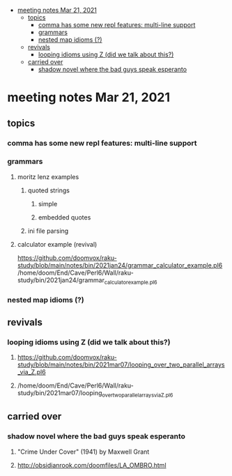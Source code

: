- [meeting notes Mar 21, 2021](#org78d1bfc)
  - [topics](#org1e3880c)
    - [comma has some new repl features: multi-line support](#orgdc3b82d)
    - [grammars](#org73ca6d6)
    - [nested map idioms (?)](#orgfa928e2)
  - [revivals](#org2e9d1ed)
    - [looping idioms using Z (did we talk about this?)](#org5d95274)
  - [carried over](#org21f7c9d)
    - [shadow novel where the bad guys speak esperanto](#org3b92868)


<a id="org78d1bfc"></a>

# meeting notes Mar 21, 2021


<a id="org1e3880c"></a>

## topics


<a id="orgdc3b82d"></a>

### comma has some new repl features: multi-line support


<a id="org73ca6d6"></a>

### grammars

1.  moritz lenz examples

    1.  quoted strings
    
        1.  simple
        
        2.  embedded quotes
    
    2.  ini file parsing

2.  calculator example (revival)

    <https://github.com/doomvox/raku-study/blob/main/notes/bin/2021jan24/grammar_calculator_example.pl6> /home/doom/End/Cave/Perl6/Wall/raku-study/bin/2021jan24/grammar<sub>calculator</sub><sub>example.pl6</sub>


<a id="orgfa928e2"></a>

### nested map idioms (?)


<a id="org2e9d1ed"></a>

## revivals


<a id="org5d95274"></a>

### looping idioms using Z (did we talk about this?)

1.  <https://github.com/doomvox/raku-study/blob/main/notes/bin/2021mar07/looping_over_two_parallel_arrays_via_Z.pl6>

2.  /home/doom/End/Cave/Perl6/Wall/raku-study/bin/2021mar07/looping<sub>over</sub><sub>two</sub><sub>parallel</sub><sub>arrays</sub><sub>via</sub><sub>Z.pl6</sub>


<a id="org21f7c9d"></a>

## carried over


<a id="org3b92868"></a>

### shadow novel where the bad guys speak esperanto

1.  "Crime Under Cover" (1941) by Maxwell Grant

2.  <http://obsidianrook.com/doomfiles/LA_OMBRO.html>
